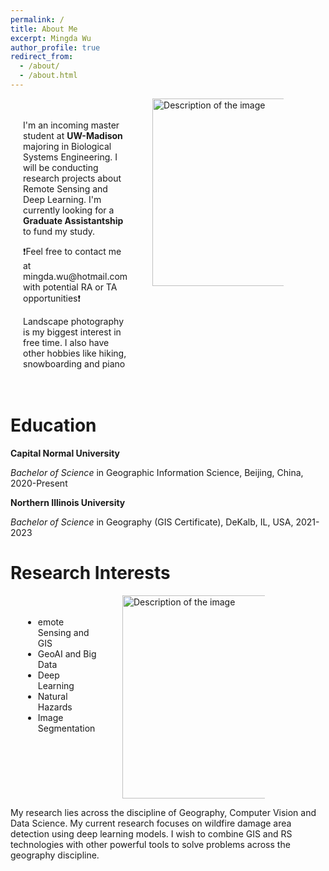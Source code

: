 ```yaml
---
permalink: /
title: About Me
excerpt: Mingda Wu
author_profile: true
redirect_from:
  - /about/
  - /about.html
---
```


<div class="container">
  <div class="text-box">
    <p> I'm an incoming master student at <b>UW-Madison</b> majoring in Biological Systems Engineering. I will be conducting research projects about 
Remote Sensing and Deep Learning. I'm currently looking for a <b>Graduate Assistantship</b> to fund my study. </p>

<p>❗Feel free to contact me at mingda.wu@hotmail.com  with potential RA or TA opportunities❗ </p>

<p>Landscape photography is my biggest interest in free time. I also have other hobbies like hiking, snowboarding and piano </p>
  </div>
  <div class="image">
    <img src="https://marcwu-929.github.io/images/head_photo.jpg" alt="Description of the image" width="300" height="300">
  </div>
</div>

<style>
  .container {
    display: flex;
    align-items: left;
  }

  .text-box {
    flex: 1;
    padding: 20px;
    background-color: #f0f0f0;
  }

  .image {
    flex-shrink: 0;
    margin-left: 20px;
  }

  img {
    max-width: 40%;
    height: auto;
  }
</style>



# Education
 **Capital Normal University**

*Bachelor of Science* in Geographic Information Science, Beijing, China, 2020-Present

**Northern Illinois University**

*Bachelor of Science* in Geography (GIS Certificate), DeKalb, IL, USA, 2021-2023

# Research Interests
<!-- 
- Remote Sensing and GIS
- Semantic Segmentation
- Machine Learning
- Spatial Analysis
- Forest and Vegetation Mapping
- Natural Hazard -->

<div class="container">
  <div class="text-box">
    <ul> <li>emote Sensing and GIS</li>
         <li>GeoAI and Big Data</li>
         <li>Deep Learning</li>
         <li>Natural Hazards</li>
         <li>Image Segmentation</li></ul>
      

  </div>
  <div class="image">
    <img src="https://marcwu-929.github.io/images/article.png" alt="Description of the image" width="325" height="500">
  </div>
</div>

<style>
  .container {
    display: flex;
    align-items: left;
  }

  .text-box {
    flex: 2;
    padding: 20px;
    background-color: transparent;
  }

  .image {
    flex-shrink: 0;
    margin-left: 20px;
  }

  img {
    max-width: 70%;
    height: auto;
  }
</style>


My research lies across the discipline of Geography, Computer Vision and Data Science. My current research focuses on wildfire damage area detection using deep learning models. I wish to combine GIS and RS technologies with other powerful tools to solve problems across the geography discipline.
